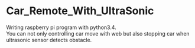 # Car_Remote_With_UltraSonic
Writing raspberry pi program with python3.4.</br>
You can not only controlling car move with web but also stopping car when ultrasonic sensor detects obstacle.</br>
